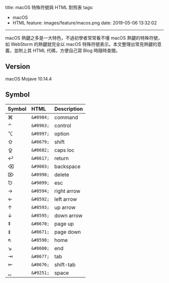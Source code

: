 title: macOS 特殊符號與 HTML 對照表
tags:
  - macOS
  - HTML
feature: images/feature/macos.png
date: 2019-05-06 13:32:02
---
macOS 熱鍵之多是一大特色，不過初學者常常看不懂 macOS 熱鍵的特殊符號，如 WebStorm 的熱鍵就完全以 macOS 特殊符號表示。本文整理出常見熱鍵的意義，並附上其 HTML 代碼，方便自己寫 Blog 時隨時查閱。

<!-- more -->		

## Version

macOS Mojave 10.14.4

## Symbol

| Symbol |   HTML  | Description | 
|:-------|:--------|:------------| 
|&#8984; |`&#8984;`| command     |
|&#8963; |`&#8963;`| control     |
|&#8997; |`&#8997;`| option      |
|&#8679; |`&#8679;`| shift       |
|&#8682; |`&#8682;`| caps loc    |
|&#8617; |`&#8617;`| return      |
|&#9003; |`&#9003;`| backspace   |
|&#8998; |`&#8998;`| delete      |
|&#9099; |`&#9099;`| esc         |
|&#8594; |`&#8594;`| right arrow |
|&#8592; |`&#8592;`| left arrow  |
|&#8593; |`&#8593;`| up arrow    |
|&#8595; |`&#8595;`| down arrow  |
|&#8670; |`&#8670;`| page up     |
|&#8671; |`&#8671;`| page down   |
|&#8598; |`&#8598;`| home        |
|&#8600; |`&#8600;`| end         |
|&#8677; |`&#8677;`| tab         |
|&#8676; |`&#8676;`| shift-tab   |
|&#9251; |`&#9251;`| space       |